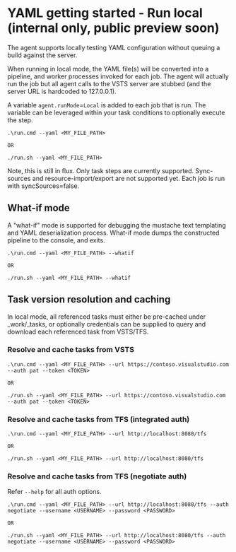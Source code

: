 # YAML getting started - Run local (internal only, public preview soon)

The agent supports locally testing YAML configuration without queuing a build against the server.

When running in local mode, the YAML file(s) will be converted into a pipeline, and worker processes
invoked for each job. The agent will actually run the job but all agent calls to the VSTS server are
stubbed (and the server URL is hardcoded to 127.0.0.1).

A variable `agent.runMode`=`Local` is added to each job that is run. The variable can be leveraged
within your task conditions to optionally execute the step.

```
.\run.cmd --yaml <MY_FILE_PATH>

OR

./run.sh --yaml <MY_FILE_PATH>
```

Note, this is still in flux. Only task steps are currently supported. Sync-sources and resource-import/export
are not supported yet. Each job is run with syncSources=false.

## What-if mode

A \"what-if\" mode is supported for debugging the mustache text templating and YAML deserialization process.
What-if mode dumps the constructed pipeline to the console, and exits.

```
.\run.cmd --yaml <MY_FILE_PATH> --whatif

OR

./run.sh --yaml <MY_FILE_PATH> --whatif
```

## Task version resolution and caching

In local mode, all referenced tasks must either be pre-cached under \_work/\_tasks, or optionally credentials
can be supplied to query and download each referenced task from VSTS/TFS.

### Resolve and cache tasks from VSTS

```
.\run.cmd --yaml <MY_FILE_PATH> --url https://contoso.visualstudio.com --auth pat --token <TOKEN>

OR

./run.sh --yaml <MY_FILE_PATH> --url https://contoso.visualstudio.com --auth pat --token <TOKEN>
```

### Resolve and cache tasks from TFS (integrated auth) 

```
.\run.cmd --yaml <MY_FILE_PATH> --url http://localhost:8080/tfs

OR

./run.sh --yaml <MY_FILE_PATH> --url http://localhost:8080/tfs
```

### Resolve and cache tasks from TFS (negotiate auth)

Refer `--help` for all auth options.

```
.\run.cmd --yaml <MY_FILE_PATH> --url http://localhost:8080/tfs --auth negotiate --username <USERNAME> --password <PASSWORD>

OR

./run.sh --yaml <MY_FILE_PATH> --url http://localhost:8080/tfs --auth negotiate --username <USERNAME> --password <PASSWORD>
```
